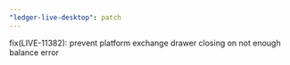 ```yaml
---
"ledger-live-desktop": patch
---
```


fix(LIVE-11382): prevent platform exchange drawer closing on not enough balance error
